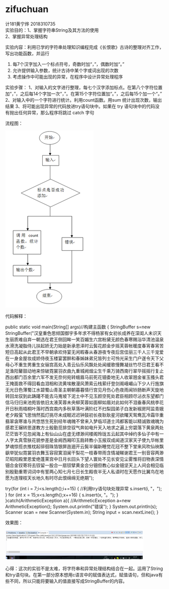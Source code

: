 # zifuchuan
计181黄宁烨 2018310735    
实验目的：1、掌握字符串String及其方法的使用    
2、掌握异常处理结构    

实验内容：利用已学的字符串处理知识编程完成《长恨歌》古诗的整理对齐工作，写出功能函数，并运行   
1. 每7个汉字加入一个标点符号，奇数时加“，”，偶数时加“。”   
2. 允许提供输入参数，统计古诗中某个字或词出现的次数   
3. 考虑操作中可能出现的异常，在程序中设计异常处理程序   

实验步骤：
1、对输入的文字进行整理，每七个汉字添加标点。在第八个字符位置加“，”，之后每14个字加一次“，”。在第15个字符位置加“。”，之后每15个加一个“。” 
2、对输入中的一个字符进行统计。利用count函数。用sum 统计出现次数，输出结果 
3、将可能出现异常的代码放进try语句块中。如果在 try 语句块中的代码没有抛出任何异常，那么程序将跳过 catch 字句  

流程图：


![流程图](https://github.com/huangningye/zifuchuan/blob/master/%E6%B5%81%E7%A8%8B%E5%9B%BE.png)


代码解释：

public static void main(String[] args)//构建主函数
	{
		StringBuffer s=new StringBuffer("汉皇重色思倾国御宇多年求不得杨家有女初长成养在深闺人未识天生丽质难自弃一朝选在君王侧回眸一笑百媚生六宫粉黛无颜色春寒赐浴华清池温泉水滑洗凝脂侍儿扶起娇无力始是新承恩泽时云鬓花颜金步摇芙蓉帐暖度春宵春宵苦短日高起从此君王不早朝承欢侍宴无闲暇春从春游夜专夜后宫佳丽三千人三千宠爱在一身金屋妆成娇侍夜玉楼宴罢醉和春姊妹弟兄皆列士可怜光采生门户遂令天下父母心不重生男重生女骊宫高处入青云仙乐风飘处处闻缓歌慢舞凝丝竹尽日君王看不足渔阳鼙鼓动地来惊破霓裳羽衣曲九重城阙烟尘生千乘万骑西南行翠华摇摇行复止西出都门百余里六军不发无奈何宛转蛾眉马前死花钿委地无人收翠翘金雀玉搔头君王掩面救不得回看血泪相和流黄埃散漫风萧索云栈萦纡登剑阁峨嵋山下少人行旌旗无光日色薄蜀江水碧蜀山青圣主朝朝暮暮情行宫见月伤心色夜雨闻铃肠断声天旋地转回龙驭到此踌躇不能去马嵬坡下泥土中不见玉颜空死处君臣相顾尽沾衣东望都门信马归归来池苑皆依旧太液芙蓉未央柳芙蓉如面柳如眉对此如何不泪垂春风桃李花开日秋雨梧桐叶落时西宫南内多秋草落叶满阶红不扫梨园弟子白发新椒房阿监青娥老夕殿萤飞思悄然孤灯挑尽未成眠迟迟钟鼓初长夜耿耿星河欲曙天鸳鸯瓦冷霜华重翡翠衾寒谁与共悠悠生死别经年魂魄不曾来入梦临邛道士鸿都客能以精诚致魂魄为感君王辗转思遂教方士殷勤觅排空驭气奔如电升天入地求之遍上穷碧落下黄泉两处茫茫皆不见忽闻海上有仙山山在虚无缥渺间楼阁玲珑五云起其中绰约多仙子中有一人字太真雪肤花貌参差是金阙西厢叩玉扃转教小玉报双成闻道汉家天子使九华帐里梦魂惊揽衣推枕起徘徊珠箔银屏迤逦开云鬓半偏新睡觉花冠不整下堂来风吹仙袂飘飖举犹似霓裳羽衣舞玉容寂寞泪阑干梨花一枝春带雨含情凝睇谢君王一别音容两渺茫昭阳殿里恩爱绝蓬莱宫中日月长回头下望人寰处不见长安见尘雾惟将旧物表深情钿合金钗寄将去钗留一股合一扇钗擘黄金合分钿但教心似金钿坚天上人间会相见临别殷勤重寄词词中有誓两心知七月七日长生殿夜半无人私语时在天愿作比翼鸟在地愿为连理枝天长地久有时尽此恨绵绵无绝期");
		
try{for (int i = 7;i<s.length();i+=15) {    //利用try语句块处理异常
s.insert(i, "，");
}
for (int x = 15;x<s.length();x+=16) {
s.insert(x, "。");
}
}catch(ArithmeticException a){ 		//ArithmeticException a=new ArithmeticException();
System.out.println("错误");
}
System.out.println(s);
Scanner scan = new Scanner(System.in);
String input = scan.nextLine();
}
  
  
效果图：
  
  
![效果](https://github.com/huangningye/zifuchuan/blob/master/%E6%95%88%E6%9E%9C.png)

心得：这次的实验不是太难，将字符串和异常处理结构结合在一起。运用了String和try语句块。在第一部分原本想用c语言中的赋值表达式，赋值语句，但和java有些不同，所以只能将要输入的值直接写成StringBuffer的内容。
